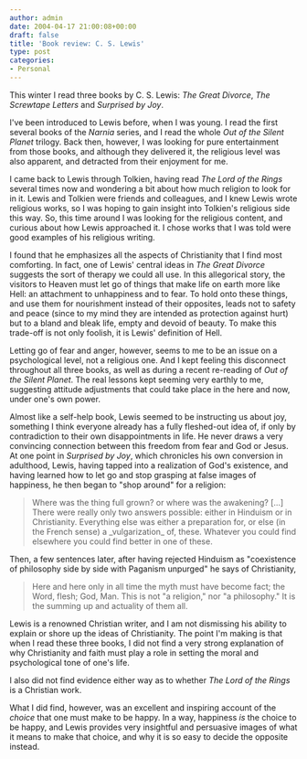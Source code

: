 ```yaml
---
author: admin
date: 2004-04-17 21:00:08+00:00
draft: false
title: 'Book review: C. S. Lewis'
type: post
categories:
- Personal
---
```


This winter I read three books by C. S. Lewis: _The Great Divorce_, _The Screwtape Letters_ and _Surprised by Joy_.

I've been introduced to Lewis before, when I was young. I read the first several books of the _Narnia_ series, and I read the whole _Out of the Silent Planet_ trilogy. Back then, however, I was looking for pure entertainment from those books, and although they delivered it, the religious level was also apparent, and detracted from their enjoyment for me.

I came back to Lewis through Tolkien, having read _The Lord of the Rings_ several times now and wondering a bit about how much religion to look for in it. Lewis and Tolkien were friends and colleagues, and I knew Lewis wrote religious works, so I was hoping to gain insight into Tolkien's religious side this way.  So, this time around I was looking for the religious content, and curious about how Lewis approached it.  I chose works that I was told were good examples of his religious writing.
<!-- more -->
I found that he emphasizes all the aspects of Christianity that I find most comforting.  In fact, one of Lewis' central ideas in _The Great Divorce_ suggests the sort of therapy we could all use. In this allegorical story, the visitors to Heaven must let go of things that make life on earth more like Hell: an attachment to unhappiness and to fear.  To hold onto these things, and use them for nourishment instead of their opposites, leads not to safety and peace (since to my mind they are intended as protection against hurt) but to a bland and bleak life, empty and devoid of beauty.  To make this trade-off is not only foolish, it is Lewis' definition of Hell.

Letting go of fear and anger, however, seems to me to be an issue on a psychological level, not a religious one.  And I kept feeling this disconnect throughout all three books, as well as during a recent re-reading of _Out of the Silent Planet_.  The real lessons kept seeming very earthly to me, suggesting attitude adjustments that could take place in the here and now, under one's own power.

Almost like a self-help book, Lewis seemed to be instructing us about joy, something I think everyone already has a fully fleshed-out idea of, if only by contradiction to their own disappointments in life.  He never draws a very convincing connection between this freedom from fear and God or Jesus.  At one point in _Surprised by Joy_, which chronicles his own conversion in adulthood, Lewis, having tapped into a realization of God's existence, and having learned how to let go and stop grasping at false images of happiness, he then began to "shop around" for a religion:



<blockquote>
Where was the thing full grown? or where was the awakening? [...] There were really only two answers possible: either in Hinduism or in Christianity. Everything else was either a preparation for, or else (in the French sense) a _vulgarization_ of, these. Whatever you could find elsewhere you could find better in one of these.
</blockquote>



Then, a few sentences later, after having rejected Hinduism as "coexistence of philosophy side by side with Paganism unpurged" he says of Christianity,



<blockquote>
Here and here only in all time the myth must have become fact; the Word, flesh; God, Man. This is not "a religion," nor "a philosophy." It is the summing up and actuality of them all.
</blockquote>



Lewis is a renowned Christian writer, and I am not dismissing his ability to explain or shore up the ideas of Christianity. The point I'm making is that when I read these three books, I did not find a very strong explanation of why Christianity and faith must play a role in setting the moral and psychological tone of one's life.

I also did not find evidence either way as to whether _The Lord of the Rings_ is a Christian work.

What I did find, however, was an excellent and inspiring account of the _choice_ that one must make to be happy. In a way, happiness _is_ the choice to be happy, and Lewis provides very insightful and persuasive images of what it means to make that choice, and why it is so easy to decide the opposite instead.
